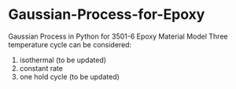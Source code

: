 # Gaussian-Process-for-Epoxy
Gaussian Process in Python for 3501-6 Epoxy Material Model
Three temperature cycle can be considered: 
  
1. isothermal (to be updated)
2. constant rate 
3. one hold cycle (to be updated)
